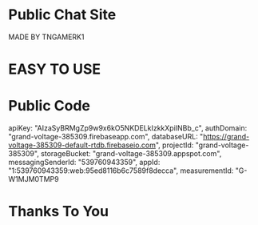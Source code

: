 # Public Chat Site
MADE BY TNGAMERK1
# EASY TO USE 
# Public Code
  apiKey: "AIzaSyBRMgZp9w9x6kO5NKDELkIzkkXpiINBb_c",
  authDomain: "grand-voltage-385309.firebaseapp.com",
  databaseURL: "https://grand-voltage-385309-default-rtdb.firebaseio.com",
  projectId: "grand-voltage-385309",
  storageBucket: "grand-voltage-385309.appspot.com",
  messagingSenderId: "539760943359",
  appId: "1:539760943359:web:95ed8116b6c7589f8decca",
  measurementId: "G-W1MJM0TMP9

# Thanks To You
